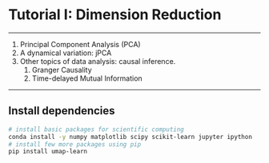 # Tutorial I: Dimension Reduction
---
1. Principal Component Analysis (PCA)
1. A dynamical variation: jPCA
1. Other topics of data analysis: causal inference.
    1. Granger Causality
    2. Time-delayed Mutual Information

---

## Install dependencies


```bash
# install basic packages for scientific computing
conda install -y numpy matplotlib scipy scikit-learn jupyter ipython
# install few more packages using pip
pip install umap-learn
```
